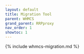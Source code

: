 ```yaml
---
layout: default
title: Migration Tool
parent: WHMCS
grand_parent: RRPproxy
nav_order: 1
showtoc: 1
---
```


{% include whmcs-migration.md %}
